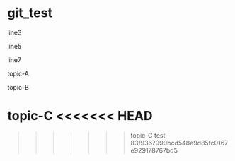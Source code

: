 # git_test

line3

line5

line7

topic-A

topic-B

topic-C
<<<<<<< HEAD
=======
>>>>>>> topic-C
test
>>>>>>> 83f9367990bcd548e9d85fc0167e929178767bd5
